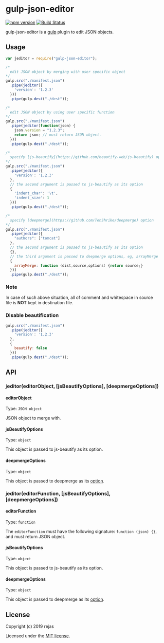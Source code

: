 # gulp-json-editor

[![npm version](https://badge.fury.io/js/gulp-json-editor.svg)](https://www.npmjs.com/package/gulp-json-editor)
[![Build Status](https://secure.travis-ci.org/rejas/gulp-json-editor.png?branch=master)](https://travis-ci.org/rejas/gulp-json-editor) 

gulp-json-editor is a [gulp](https://github.com/gulpjs/gulp) plugin to edit JSON objects.

## Usage
```javascript
var jeditor = require("gulp-json-editor");

/*
  edit JSON object by merging with user specific object
*/
gulp.src("./manifest.json")
  .pipe(jeditor({
    'version': '1.2.3'
  }))
  .pipe(gulp.dest("./dest"));

/*
  edit JSON object by using user specific function
*/
gulp.src("./manifest.json")
  .pipe(jeditor(function(json) {
    json.version = "1.2.3";
    return json; // must return JSON object.
  }))
  .pipe(gulp.dest("./dest"));

/*
  specify [js-beautify](https://github.com/beautify-web/js-beautify) option
*/
gulp.src("./manifest.json")
  .pipe(jeditor({
    'version': '1.2.3'
  },
  // the second argument is passed to js-beautify as its option
  {
    'indent_char': '\t',
    'indent_size': 1
  }))
  .pipe(gulp.dest("./dest"));

/*
  specify [deepmerge](https://github.com/TehShrike/deepmerge) option
*/
gulp.src("./manifest.json")
  .pipe(jeditor({ 
    "authors": ["tomcat"] 
  },
  // the second argument is passed to js-beautify as its option
  {},
  // the third argument is passed to deepmerge options, eg, arrayMerge options
  { 
    arrayMerge: function (dist,source,options) {return source;} 
  }))
  .pipe(gulp.dest("./dest"));
```

### Note
In case of such above situation, all of comment and whitespace in source file is **NOT** kept in destination file.

### Disable beautification

```javascript
gulp.src("./manifest.json")
  .pipe(jeditor({
    'version': '1.2.3'
  },
  {
    beautify: false
  }))
  .pipe(gulp.dest("./dest"));
```


## API
### jeditor(editorObject, [jsBeautifyOptions], [deepmergeOptions])
#### editorObject
Type: `JSON object`

JSON object to merge with.

#### jsBeautifyOptions
Type: `object`

This object is passed to js-beautify as its option.

#### deepmergeOptions
Type: `object`

This object is passed to deepmerge as its [option](https://github.com/TehShrike/deepmerge#options).

### jeditor(editorFunction, [jsBeautifyOptions], [deepmergeOptions])
#### editorFunction
Type: `function`

The `editorFunction` must have the following signature: `function (json) {}`, and must return JSON object.

#### jsBeautifyOptions
Type: `object`

This object is passed to js-beautify as its option.

#### deepmergeOptions
Type: `object`

This object is passed to deepmerge as its [option](https://github.com/TehShrike/deepmerge#options).

## License

Copyright (c) 2019 rejas

Licensed under the [MIT license](LICENSE).
